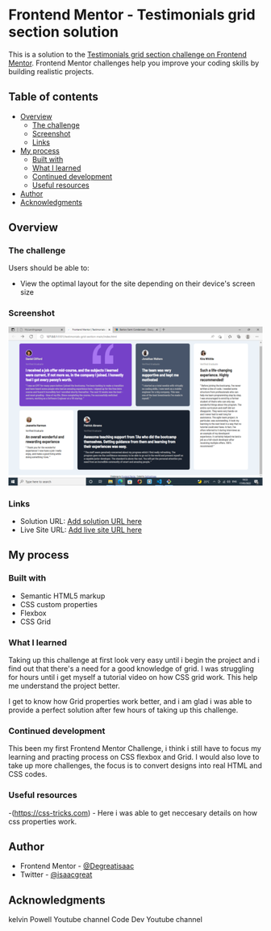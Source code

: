 # Frontend Mentor - Testimonials grid section solution

This is a solution to the [Testimonials grid section challenge on Frontend Mentor](https://www.frontendmentor.io/challenges/testimonials-grid-section-Nnw6J7Un7). Frontend Mentor challenges help you improve your coding skills by building realistic projects. 

## Table of contents

- [Overview](#overview)
  - [The challenge](#the-challenge)
  - [Screenshot](#screenshot)
  - [Links](#links)
- [My process](#my-process)
  - [Built with](#built-with)
  - [What I learned](#what-i-learned)
  - [Continued development](#continued-development)
  - [Useful resources](#useful-resources)
- [Author](#author)
- [Acknowledgments](#acknowledgments)


## Overview

### The challenge

Users should be able to:

- View the optimal layout for the site depending on their device's screen size

### Screenshot

![](/images/testimonial-grid.PNG)


### Links

- Solution URL: [Add solution URL here](https://your-solution-url.com)
- Live Site URL: [Add live site URL here](https://your-live-site-url.com)

## My process

### Built with

- Semantic HTML5 markup
- CSS custom properties
- Flexbox
- CSS Grid


### What I learned
Taking up this challenge at first look very easy until i begin the project and i find out that there's a need for a good knowledge of grid. I was struggling for hours until i get myself a tutorial video on how CSS grid work. This help me understand the project better.

I get  to know how Grid properties work better, and i am glad i was able to provide a perfect solution after few hours of taking up this challenge.


### Continued development
This been my first Frontend Mentor Challenge, i think i still have to focus my learning and practing process on CSS flexbox and Grid. I would also love to take up more challenges, the focus is to convert designs into real HTML and CSS codes.

### Useful resources

-(https://css-tricks.com) - Here i was able to get neccesary details on how css properties work.


## Author
- Frontend Mentor - [@Degreatisaac](https://www.frontendmentor.io/profile/Degreatisaac)
- Twitter - [@isaacgreat](https://www.twitter.com/isaacgreat)


## Acknowledgments
kelvin Powell Youtube channel
Code Dev Youtube channel
